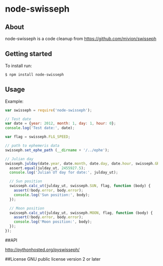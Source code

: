 node-swisseph
===================================

## About

node-swisseph is a code cleanup from https://github.com/mivion/swisseph

## Getting started

To install run:

```
$ npm install node-swisseph
```

## Usage

Example:

```javascript
var swisseph = require('node-swisseph');

// Test date
var date = {year: 2012, month: 1, day: 1, hour: 0};
console.log('Test date:', date);

var flag = swisseph.FLG_SPEED;

// path to ephemeris data
swisseph.set_ephe_path (__dirname + '/../ephe');

// Julian day
swisseph.julday(date.year, date.month, date.day, date.hour, swisseph.GREG_CAL, function (julday_ut) {
  assert.equal(julday_ut, 2455927.5);
  console.log('Julian UT day for date:', julday_ut);

  // Sun position
  swisseph.calc_ut(julday_ut, swisseph.SUN, flag, function (body) {
    assert(!body.error, body.error);
    console.log('Sun position:', body);
  });

  // Moon position
  swisseph.calc_ut(julday_ut, swisseph.MOON, flag, function (body) {
    assert(!body.error, body.error);
    console.log('Moon position:', body);
  });
});
```
##API

http://pythonhosted.org/pyswisseph/


##License
GNU public license version 2 or later

